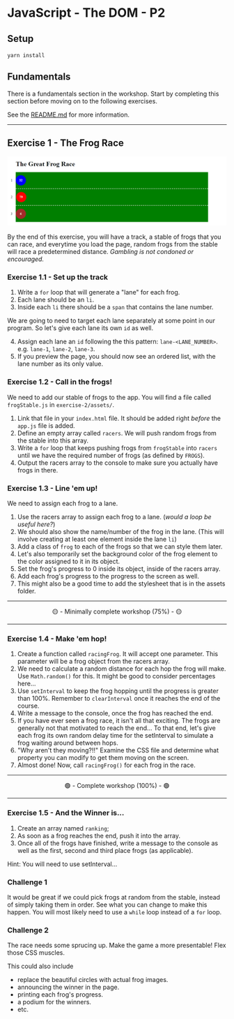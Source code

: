 # JavaScript - The DOM - P2

## Setup

```
yarn install
```

## Fundamentals

There is a fundamentals section in the workshop. Start by completing this section before moving on to the following exercises.

See the [README.md](./workshop/_fundamentals/README.md) for more information.

---

## Exercise 1 - The Frog Race

<img src="./__lecture/assets/exercise-1.gif" />

By the end of this exercise, you will have a track, a stable of frogs that you can race, and everytime you load the page, random frogs from the stable will race a predetermined distance. _Gambling is not condoned or encouraged._

### Exercise 1.1 - Set up the track

1. Write a `for` loop that will generate a "lane" for each frog.
2. Each lane should be an `li`.
3. Inside each `li` there should be a `span` that contains the lane number.

We are going to need to target each lane separately at some point in our program. So let's give each lane its own `id` as well.

4. Assign each lane an `id` following the this pattern: `lane-<LANE_NUMBER>`. e.g. `lane-1`, `lane-2`, `lane-3`.
5. If you preview the page, you should now see an ordered list, with the lane number as its only value.

### Exercise 1.2 - Call in the frogs!

We need to add our stable of frogs to the app. You will find a file called `frogStable.js` in `exercise-2/assets/`.

1. Link that file in your `index.html` file. It should be added right _before_ the `app.js` file is added.
2. Define an empty array called `racers`. We will push random frogs from the stable into this array.
3. Write a `for` loop that keeps pushing frogs from `frogStable` into `racers` until we have the required number of frogs (as defined by `FROGS`).
4. Output the racers array to the console to make sure you actually have frogs in there.

### Exercise 1.3 - Line 'em up!

We need to assign each frog to a lane.

1. Use the racers array to assign each frog to a lane. (_would a loop be useful here?_)
2. We should also show the name/number of the frog in the lane. (This will involve creating at least one element inside the lane `li`)
3. Add a class of `frog` to each of the frogs so that we can style them later.
4. Let's also temporarily set the background color of the frog element to the color assigned to it in its object.
5. Set the frog's progress to 0 inside its object, inside of the racers array.
6. Add each frog's progress to the progress to the screen as well.
7. This might also be a good time to add the stylesheet that is in the assets folder.

---

<center>🟡 - Minimally complete workshop (75%) - 🟡</center>

---

### Exercise 1.4 - Make 'em hop!

1. Create a function called `racingFrog`. It will accept one parameter. This parameter will be a frog object from the racers array.
2. We need to calculate a random distance for each hop the frog will make. Use `Math.random()` for this. It might be good to consider percentages here...
3. Use `setInterval` to keep the frog hopping until the progress is greater than 100%. Remember to `clearInterval` once it reaches the end of the course.
4. Write a message to the console, once the frog has reached the end.
5. If you have ever seen a frog race, it isn't all that exciting. The frogs are generally not that motivated to reach the end... To that end, let's give each frog its own random delay time for the setInterval to simulate a frog waiting around between hops.
6. "Why aren't they moving?!!" Examine the CSS file and determine what property you can modify to get them moving on the screen.
7. Almost done! Now, call `racingFrog()` for each frog in the race.

---

<center>🟢 - Complete workshop (100%) - 🟢</center>

---

### Exercise 1.5 - And the Winner is...

1. Create an array named `ranking`;
2. As soon as a frog reaches the end, push it into the array.
3. Once all of the frogs have finished, write a message to the console as well as the first, second and third place frogs (as applicable).

Hint: You will need to use setInterval...

### Challenge 1

It would be great if we could pick frogs at random from the stable, instead of simply taking them in order. See what you can change to make this happen. You will most likely need to use a `while` loop instead of a `for` loop.

### Challenge 2

The race needs some sprucing up. Make the game a more presentable! Flex those CSS muscles.

This could also include

- replace the beautiful circles with actual frog images.
- announcing the winner in the page.
- printing each frog's progress.
- a podium for the winners.
- etc.

